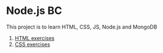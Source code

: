 # Node.js BC

This project is to learn HTML, CSS, JS, Node.js and MongoDB

1. [HTML exercises](html)
2. [CSS exercises](css)